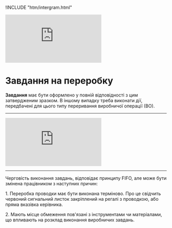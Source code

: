 !INCLUDE "htm/intergram.html"

![](https://chart.googleapis.com/chart?chs=180x180&amp;cht=qr&amp;chl=https://pp.vokov.tk/Завдання-на-переробку.html)

# Завдання на переробку

**Завдання** має бути оформлено у повній відповідності з цим затвердженим зразком. В іншому випадку треба виконати дії, передбачені для цього типу переривання виробничої операції (ВО).



----


![](https://4to.treba.ml/i.php?/upload/2020/12/26/20201226164118-632fb108-xl.jpg)




----


  Черговість виконання завдань, відповідає принципу FIFO, але може бути змінена працівником з наступних причин:
  
  1\. Переробка проводки має бути виконана терміново. Про це свідчить червоний сигнальний листок закріплений на регалі з проводкою, або пряма вказівка керівника.
  
  2\. Мають місце обмеження пов'язані з інструментами чи матеріалами, що впливають на розклад виконання виробничих завдань.


